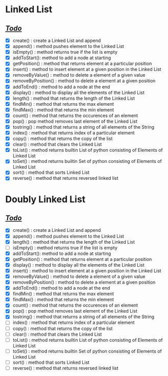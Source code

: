 # **Linked List**
## <u>*Todo*</u>

- [x] create() : create a Linked List and append
- [x] append() : method pushes element to the Linked List
- [x] isEmpty() : method returns true if the list is empty
- [x] addToStart(): method to add a node at starting
- [x] getPosition() : method that returns element at a particular position
- [x] insert() : method to insert element at a given position in the Linked List
- [x] removeByValue() : method to delete a element of a given value
- [x] removeByPosition() : method to delete a element at a given position
- [x] addToEnd() : method to add a node at the end
- [x] display() : method to display all the elements of the Linked List
- [x] length() : method that returns the length of the Linked List
- [x] findMin() : method that returns the max element
- [x] findMax() : method that returns the min element
- [x] count() : method that returns the occurences of an element
- [x] pop() : pop method removes last element of the Linked List
- [x] tostring() : method that returns a string of all elements of the String
- [x] index() : method that returns index of a particular element
- [x] copy() : method that returns the copy of the list
- [x] clear() : method that clears the Linked List
- [x] toList() : method returns builtin List of python consisting of Elements of Linked List
- [x] toSet() : method returns builtin Set of python consisting of Elements of Linked List
- [x] sort() : method that sorts Linked List
- [x] reverse() : method that returns reversed linked list

<!-- To DO 
    Check time complexity and space complexity
    Check for null values

    Application of Polynomial ADT (singly linkd list)
 -->

 # **Doubly Linked List**
## <u>*Todo*</u>

- [x] create() : create a Linked List and append
- [x] append() : method pushes element to the Linked List
- [x] length() : method that returns the length of the Linked List
- [ ] isEmpty() : method returns true if the list is empty
- [x] addToStart(): method to add a node at starting
- [x] getPosition() : method that returns element at a particular position
- [x] display() : method to display all the elements of the Linked List
- [x] insert() : method to insert element at a given position in the Linked List
- [x] removeByValue() : method to delete a element of a given value
- [x] removeByPosition() : method to delete a element at a given position
- [x] addToEnd() : method to add a node at the end
- [x] findMin() : method that returns the max element
- [x] findMax() : method that returns the min element
- [x] count() : method that returns the occurences of an element
- [x] pop() : pop method removes last element of the Linked List
- [x] tostring() : method that returns a string of all elements of the String
- [ ] index() : method that returns index of a particular element
- [ ] copy() : method that returns the copy of the list
- [ ] clear() : method that clears the Linked List
- [ ] toList() : method returns builtin List of python consisting of Elements of Linked List
- [ ] toSet() : method returns builtin Set of python consisting of Elements of Linked List
- [ ] sort() : method that sorts Linked List
- [ ] reverse() : method that returns reversed linked list 